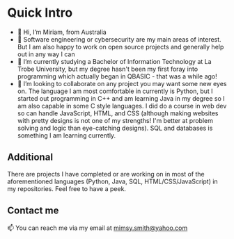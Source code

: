 # Quick Intro

- 👋 Hi, I’m Miriam, from Australia
- 👀 Software engineering or cybersecurity are my main areas of interest. But I am also happy to work on open source projects and generally help out in any way I can
- 🌱 I’m currently studying a Bachelor of Information Technology at La Trobe University, but my degree hasn't been my first foray into programming which actually began in QBASIC - that was a while ago!
- 💞️ I’m looking to collaborate on any project you may want some new eyes on. The language I am most comfortable in currently is Python, but I started out programming in C++ and am learning Java in my degree so I am also capable in some C style languages. I did do a course in web dev so can handle JavaScript, HTML, and CSS (although making websites with pretty designs is not one of my strengths! I'm better at problem solving and logic than eye-catching designs). SQL and databases is something I am learning currently.

## Additional

There are projects I have completed or are working on in most of the aforementioned languages (Python, Java, SQL, HTML/CSS/JavaScript) in my repositories. Feel free to have a peek.

## Contact me

📫 You can reach me via my email at mimsy.smith@yahoo.com

<!---
miriam-may/miriam-may is a ✨ special ✨ repository because its `README.md` (this file) appears on your GitHub profile.
You can click the Preview link to take a look at your changes.
--->
